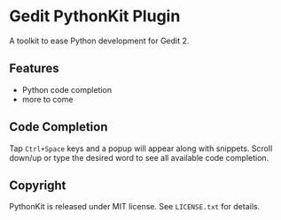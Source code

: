 # Gedit PythonKit Plugin

A toolkit to ease Python development for Gedit 2.

## Features

* Python code completion
* more to come

## Code Completion

Tap `Ctrl+Space` keys and a popup will appear along with snippets. Scroll down/up or type the desired word to see all available code completion.

## Copyright

PythonKit is released under MIT license. See `LICENSE.txt` for details.

